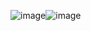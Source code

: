 ![image](https://github.com/devesh202/GraminChain/assets/102013973/31205764-0aab-49c9-8e8a-a8a4eef3383b)![image](https://github.com/devesh202/GraminChain/assets/102013973/fbd12fce-86d3-4355-96d0-f4a6149c9493)

